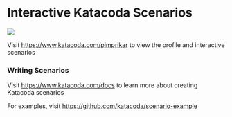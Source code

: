 # Interactive Katacoda Scenarios

[![](http://shields.katacoda.com/katacoda/pimprikar/count.svg)](https://www.katacoda.com/pimprikar "Get your profile on Katacoda.com")

Visit https://www.katacoda.com/pimprikar to view the profile and interactive scenarios

### Writing Scenarios
Visit https://www.katacoda.com/docs to learn more about creating Katacoda scenarios

For examples, visit https://github.com/katacoda/scenario-example
